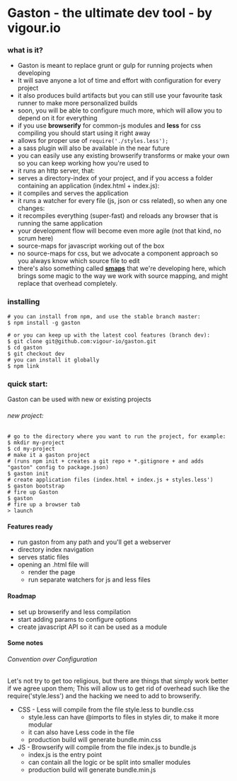 # Gaston - the ultimate dev tool - by vigour.io

### what is it?
- Gaston is meant to replace grunt or gulp for running projects when developing
- It will save anyone a lot of time and effort with configuration for every project
- it also produces build artifacts but you can still use your favourite task runner to make more personalized builds
 - soon, you will be able to configure much more, which will allow you to depend on it for everything
- if you use **browserify** for common-js modules and **less** for css compiling you should start using it right away
 - allows for proper use of `require('./styles.less');` 
 - a sass plugin will also be available in the near future
 - you can easily use any existing browserify transforms or make your own so you can keep working how you're used to
- it runs an http server, that:
 - serves a directory-index of your project, and if you access a folder containing an application (index.html + index.js):
 - it compiles and serves the application
 - it runs a watcher for every file (js, json or css related), so when any one changes:
 - it recompiles everything (super-fast) and reloads any browser that is running the same application
- your development flow will become even more agile (not that kind, no scrum here)
- source-maps for javascript working out of the box
 - no source-maps for css, but we advocate a component approach so you always know which source file to edit
 - there's also something called <a href="#smaps">**smaps**</a> that we're developing here, which brings some magic to the way we work with source mapping, and might replace that overhead completely.


### installing
```shell
# you can install from npm, and use the stable branch master:
$ npm install -g gaston

# or you can keep up with the latest cool features (branch dev):
$ git clone git@github.com:vigour-io/gaston.git
$ cd gaston
$ git checkout dev
# you can install it globally
$ npm link
```

### quick start:
Gaston can be used with new or existing projects
###### new project:
```shell
# go to the directory where you want to run the project, for example:
$ mkdir my-project
$ cd my-project
# make it a gaston project 
# (runs npm init + creates a git repo + *.gitignore + and adds "gaston" config to package.json) 
$ gaston init
# create application files (index.html + index.js + styles.less')
$ gaston bootstrap
# fire up Gaston
$ gaston
# fire up a browser tab
> launch
```

#### Features ready
* run gaston from any path and you'll get a webserver
* directory index navigation
* serves static files
* opening an .html file will 
  * render the page
  * run separate watchers for js and less files
  
#### Roadmap
* set up browserify and less compilation
* start adding params to configure options
* create javascript API so it can be used as a module


#### Some notes
###### Convention over Configuration
Let's not try to get too religious, but there are things that simply work better if we agree upon them;
This will allow us to get rid of overhead such like the require('style.less') and the hacking we need to add to browserify.

* CSS - Less will compile from the file style.less to bundle.css
  * style.less can have @imports to files in styles dir, to make it more modular
  * it can also have Less code in the file
  * production build will generate bundle.min.css
* JS - Browserify will compile from the file index.js to bundle.js
  * index.js is the entry point
  * can contain all the logic or be split into smaller modules
  * production build will generate bundle.min.js
